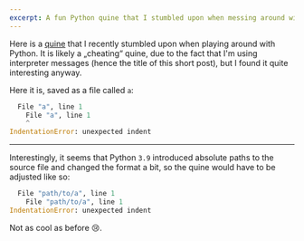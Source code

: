 ```yaml
---
excerpt: A fun Python quine that I stumbled upon when messing around with error messages.
---
```


Here is a [quine](https://en.wikipedia.org/wiki/Quine_%28computing%29) that I recently stumbled upon when playing around with Python. It is likely a „cheating“ quine, due to the fact that I'm using interpreter messages (hence the title of this short post), but I found it quite interesting anyway.

Here it is, saved as a file called `a`:

```py
  File "a", line 1
    File "a", line 1
    ^
IndentationError: unexpected indent
```

---

Interestingly, it seems that Python `3.9` introduced absolute paths to the source file and changed the format a bit, so the quine would have to be adjusted like so:

```py
  File "path/to/a", line 1
    File "path/to/a", line 1
IndentationError: unexpected indent
```

Not as cool as before 😢.

